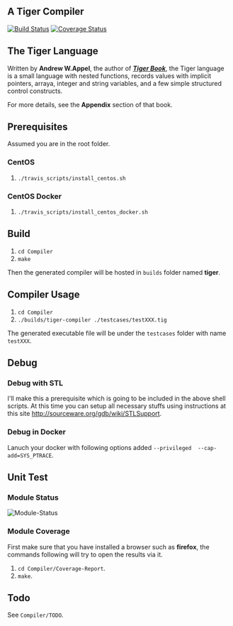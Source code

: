 A Tiger Compiler
----------------
[![Build Status](https://travis-ci.org/lgxZJ/Tiger-Compiler.svg?branch=master)](https://travis-ci.org/lgxZJ/Tiger-Compiler) [![Coverage Status](https://coveralls.io/repos/github/lgxZJ/Tiger-Compiler/badge.svg?branch=master)](https://coveralls.io/github/lgxZJ/Tiger-Compiler?branch=master)


## The Tiger Language
Written by **Andrew W.Appel**, the author of [***Tiger Book***][tiger-book], the Tiger language is a small language with nested functions, records values with implicit pointers, arraya, integer and string variables, and a few simple structured control constructs.

For more details, see the **Appendix** section of that book.

## Prerequisites
Assumed you are in the root folder.

### CentOS
1.  `./travis_scripts/install_centos.sh`

### CentOS Docker
1.  `./travis_scripts/install_centos_docker.sh`

## Build
1.  `cd Compiler`
2.  `make`

Then the generated compiler will be hosted in `builds` folder named **tiger**.

## Compiler Usage
1.  `cd Compiler`
2.  `./builds/tiger-compiler ./testcases/testXXX.tig`

The generated executable file will be under the `testcases` folder with name `testXXX`.

## Debug
### Debug with STL
I'll make this a prerequisite which is going to be included in the above shell scripts. At this time you can setup all necessary stuffs using instructions at this site http://sourceware.org/gdb/wiki/STLSupport.

### Debug in Docker
Lanuch your docker with following options added `--privileged  --cap-add=SYS_PTRACE`.


## Unit Test
### Module Status
![Module-Status](https://i.loli.net/2020/01/29/SKU6dyPMsgNFqa5.png)

### Module Coverage 
First make sure that you have installed a browser such as **firefox**, the commands following will try to open the results via it.

1.  `cd Compiler/Coverage-Report`.
2.  `make`.

## Todo
See `Compiler/TODO`.


[tiger-book]:		http://www.amazon.com/Modern-Compiler-Implementation-Basic-Techniques/dp/0521583896
[build-status-img]:	https://travis-ci.org/lgxZJ/Tiger-Compiler.svg?branch=master
